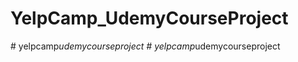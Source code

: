 # YelpCamp_UdemyCourseProject
#   y e l p c a m p _ u d e m y c o u r s e p r o j e c t  
 #   y e l p c a m p _ u d e m y c o u r s e p r o j e c t  
 
